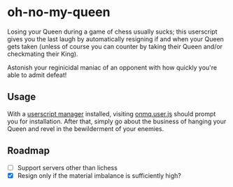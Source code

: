 # oh-no-my-queen

Losing your Queen during a game of chess usually sucks; this userscript gives you the last laugh by automatically resigning if and when your Queen gets taken (unless of course you can counter by taking their Queen and/or checkmating their King).

Astonish your reginicidal maniac of an opponent with how quickly you're able to admit defeat!

## Usage

With a [userscript manager](https://www.tampermonkey.net/) installed, visiting [onmq.user.js](https://github.com/collidedscope/oh-no-my-queen/raw/master/onmq.user.js) should prompt you for installation. After that, simply go about the business of hanging your Queen and revel in the bewilderment of your enemies.

## Roadmap

- [ ] Support servers other than lichess
- [x] Resign only if the material imbalance is sufficiently high?
